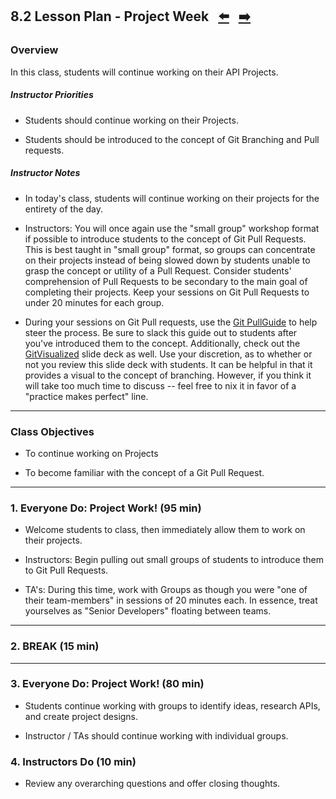 ## 8.2 Lesson Plan - Project Week <!--links--> &nbsp; [⬅️](../01-Day/01-Day-LessonPlan.md) &nbsp; [➡️](../03-Day/03-Day-LessonPlan.md)

### Overview

In this class, students will continue working on their API Projects. 

##### Instructor Priorities

* Students should continue working on their Projects.

* Students should be introduced to the concept of Git Branching and Pull requests. 

##### Instructor Notes

* In today's class, students will continue working on their projects for the entirety of the day. 

* Instructors: You will once again use the "small group" workshop format if possible to introduce students to the concept of Git Pull Requests. This is best taught in "small group" format, so groups can concentrate on their projects instead of being slowed down by students unable to grasp the concept or utility of a Pull Request. Consider students' comprehension of Pull Requests to be secondary to the main goal of completing their projects. Keep your sessions on Git Pull Requests to under 20 minutes for each group. 

* During your sessions on Git Pull requests, use the [Git PullGuide](Supplemental/GitPullGuide.docx) to help steer the process. Be sure to slack this guide out to students after you've introduced them to the concept. Additionally, check out the [GitVisualized](Slide-Shows) slide deck as well. Use your discretion, as to whether or not you review this slide deck with students. It can be helpful in that it provides a visual to the concept of branching. However, if you think it will take too much time to discuss -- feel free to nix it in favor of a "practice makes perfect" line. 

- - -

### Class Objectives

* To continue working on Projects

* To become familiar with the concept of a Git Pull Request. 

- - -

### 1. Everyone Do: Project Work! (95 min)

* Welcome students to class, then immediately allow them to work on their projects. 

* Instructors: Begin pulling out small groups of students to introduce them to Git Pull Requests. 

* TA's: During this time, work with Groups as though you were "one of their team-members" in sessions of 20 minutes each. In essence, treat yourselves as "Senior Developers" floating between teams. 

- - -

### 2. BREAK (15 min)

- - -

### 3. Everyone Do: Project Work! (80 min)

* Students continue working with groups to identify ideas, research APIs, and create project designs. 

* Instructor / TAs should continue working with individual groups. 

### 4. Instructors Do (10 min)

* Review any overarching questions and offer closing thoughts. 
